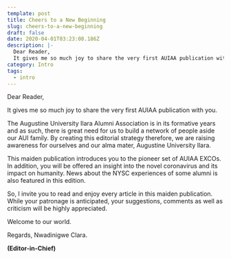 ```yaml
---
template: post
title: Cheers to a New Beginning
slug: cheers-to-a-new-beginning
draft: false
date: 2020-04-01T03:23:08.186Z
description: |-
  Dear Reader, 
  It gives me so much joy to share the very first AUIAA publication with you...
category: Intro
tags:
  - intro
---
```

Dear Reader, 

It gives me so much joy to share the very first AUIAA publication with you. 

The Augustine University Ilara Alumni Association is in its formative years and as such, there is great need for us to build a network of people aside our AUI family. 
By creating this editorial strategy therefore, we are raising awareness for ourselves and our alma mater, Augustine University Ilara.  

This maiden publication introduces you to the pioneer set of AUIAA EXCOs. In addition, you will be offered an insight into the novel coronavirus and its impact on humanity. News about the NYSC experiences of some alumni is also featured in this edition. 

So, I invite you to read and enjoy every article in this maiden publication. 
While your patronage is anticipated, your suggestions, comments as well as criticism will be highly appreciated.

Welcome to our world.

Regards,
Nwadinigwe Clara.

**(Editor-in-Chief)**
